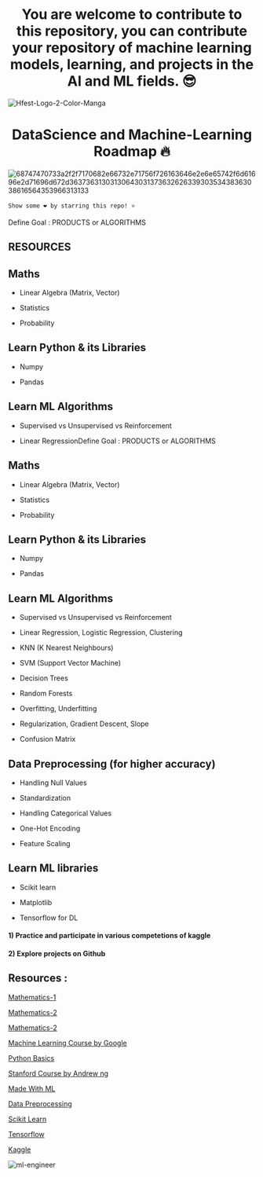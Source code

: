 <h1 align = "center">You are welcome to contribute to this repository, you can contribute your repository of machine learning models, learning, and projects in the AI and ML fields. 😎</h1>

![Hfest-Logo-2-Color-Manga](https://user-images.githubusercontent.com/72249059/193458417-c86a1f30-a7bb-4648-8699-a1ab542ff15b.png)



<h1 align = "center">DataScience and Machine-Learning Roadmap 🔥</h1>




![68747470733a2f2f7170682e66732e71756f726163646e2e6e65742f6d61696e2d71696d672d3637363130313064303137363262633930353438363038616564353966313133](https://user-images.githubusercontent.com/72249059/130321734-22646b5b-64f2-4d1b-8ef2-c6038da2f92e.png)


```Show some ❤️ by starring this repo! ⭐ ```



Define Goal : PRODUCTS or ALGORITHMS

## RESOURCES

## Maths
- Linear Algebra (Matrix, Vector)

- Statistics

- Probability

## Learn Python & its Libraries
- Numpy
 
- Pandas

## Learn ML Algorithms
- Supervised vs Unsupervised vs Reinforcement

- Linear RegressionDefine Goal : PRODUCTS or ALGORITHMS


## Maths
- Linear Algebra (Matrix, Vector)

- Statistics

- Probability

## Learn Python & its Libraries
- Numpy

- Pandas

## Learn ML Algorithms
- Supervised vs Unsupervised vs Reinforcement

- Linear Regression, Logistic Regression, Clustering

- KNN (K Nearest Neighbours)

- SVM (Support Vector Machine)

- Decision Trees

- Random Forests

- Overfitting, Underfitting

- Regularization, Gradient Descent, Slope

- Confusion Matrix

## Data Preprocessing (for higher accuracy)
- Handling Null Values

- Standardization

- Handling Categorical Values

- One-Hot Encoding

- Feature Scaling

## Learn ML libraries
- Scikit learn

- Matplotlib

- Tensorflow for DL

<h4>1) Practice and participate in various competetions of kaggle</h4>
<h4>2) Explore projects on Github</h4>

## Resources :

[Mathematics-1](http://www.maths.qmul.ac.uk/~pjc/notes/linalg.pdf)

[Mathematics-2](https://www.mathsbox.org.uk/twi/astats.pdf)

[Mathematics-2](https://www.youtube.com/playlist?list=PLLy_2iUCG87D1CXFxE-SxCFZUiJzQ3IvE)

[Machine Learning Course by Google](https://developers.google.com/machine-learning/crash-course )

[Python Basics](https://www.datacamp.com/courses/intro-to-python-for-data-science )

[Stanford Course by Andrew ng](https://www.coursera.org/learn/machine-learning)

[Made With ML](https://madewithml.com/)

[Data Preprocessing](https://www.javatpoint.com/data-preprocessing-machine-learning )

[Scikit Learn](https://scikit-learn.org/stable/)

[Tensorflow](https://www.tensorflow.org/)

[Kaggle](https://www.kaggle.com/)

![ml-engineer](https://user-images.githubusercontent.com/72249059/130322175-10237b03-926f-4dcd-b5ce-3a60b392ad38.png)
